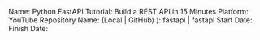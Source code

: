 Name: Python FastAPI Tutorial: Build a REST API in 15 Minutes
Platform: YouTube
Repository Name: (Local | GitHub) ): fastapi | fastapi
Start Date:
Finish Date:
